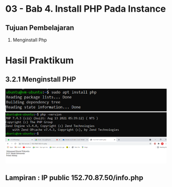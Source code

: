 # 03 - Bab 4. Install PHP Pada Instance


## Tujuan Pembelajaran

1. Menginstall Php
# Hasil Praktikum
## 3.2.1 Menginstall PHP
![Screenshot](img/1.png)
![Screenshot](img/2.png)
![Screenshot](img/3.png)

## Lampiran : IP public 152.70.87.50/info.php